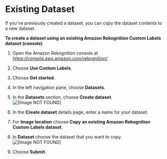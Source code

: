 # Existing Dataset<a name="cd-existing-dataset"></a>

If you've previously created a dataset, you can copy the dataset contents to a new dataset\.<a name="create-dataset-procedure-copy-dataset"></a>

**To create a dataset using an existing Amazon Rekognition Custom Labels dataset \(console\)**

1. Open the Amazon Rekognition console at [https://console\.aws\.amazon\.com/rekognition/](https://console.aws.amazon.com/rekognition/)\.

1. Choose **Use Custom Labels**\.

1. Choose **Get started**\. 

1. In the left navigation pane, choose **Datasets**\.

1. In the **Datasets** section, choose **Create dataset**\.   
![\[Image NOT FOUND\]](http://docs.aws.amazon.com/rekognition/latest/customlabels-dg/images/project-resources.png)

1. In the **Create dataset** details page, enter a name for your dataset\.

1. For **Image location** choose **Copy an existing Amazon Rekognition Custom Labels dataset**\.

1. In **Dataset** choose the dataset that you want to copy\.  
![\[Image NOT FOUND\]](http://docs.aws.amazon.com/rekognition/latest/customlabels-dg/images/create-dataset-copy-dataset.png)

1. Choose **Submit**\. 